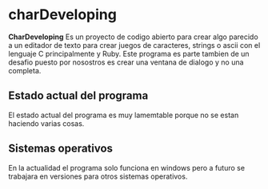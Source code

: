 # charDeveloping
**CharDeveloping** Es un proyecto de codigo abierto para crear algo parecido a un editador de texto para crear juegos de caracteres, strings o ascii con el lenguaje C principalmente y Ruby. Este programa es parte tambien de un desafio puesto por nosostros es crear una ventana de dialogo y no una completa.
## Estado actual del programa
El estado actual del programa es muy lamemtable porque no se estan haciendo varias cosas.
## Sistemas operativos
En la actualidad el programa solo funciona en windows pero a futuro se trabajara en versiones para otros sistemas operativos.
